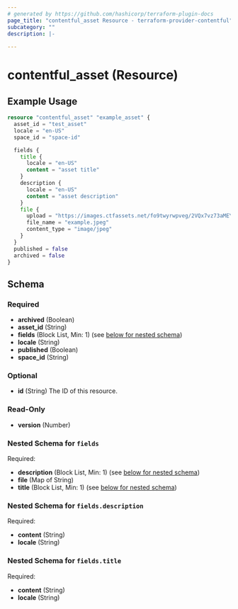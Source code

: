 ```yaml
---
# generated by https://github.com/hashicorp/terraform-plugin-docs
page_title: "contentful_asset Resource - terraform-provider-contentful"
subcategory: ""
description: |-
  
---
```


# contentful_asset (Resource)



## Example Usage

```terraform
resource "contentful_asset" "example_asset" {
  asset_id = "test_asset"
  locale = "en-US"
  space_id = "space-id"

  fields {
    title {
      locale = "en-US"
      content = "asset title"
    }
    description {
      locale = "en-US"
      content = "asset description"
    }
    file {
      upload = "https://images.ctfassets.net/fo9twyrwpveg/2VQx7vz73aMEYi20MMgCk0/66e502115b1f1f973a944b4bd2cc536f/IC-1H_Modern_Stack_Website.svg"
      file_name = "example.jpeg"
      content_type = "image/jpeg"
    }
  }
  published = false
  archived = false
}
```

<!-- schema generated by tfplugindocs -->
## Schema

### Required

- **archived** (Boolean)
- **asset_id** (String)
- **fields** (Block List, Min: 1) (see [below for nested schema](#nestedblock--fields))
- **locale** (String)
- **published** (Boolean)
- **space_id** (String)

### Optional

- **id** (String) The ID of this resource.

### Read-Only

- **version** (Number)

<a id="nestedblock--fields"></a>
### Nested Schema for `fields`

Required:

- **description** (Block List, Min: 1) (see [below for nested schema](#nestedblock--fields--description))
- **file** (Map of String)
- **title** (Block List, Min: 1) (see [below for nested schema](#nestedblock--fields--title))

<a id="nestedblock--fields--description"></a>
### Nested Schema for `fields.description`

Required:

- **content** (String)
- **locale** (String)


<a id="nestedblock--fields--title"></a>
### Nested Schema for `fields.title`

Required:

- **content** (String)
- **locale** (String)


